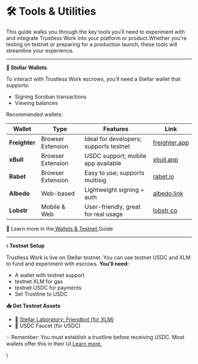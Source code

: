 # 🛠️ Tools & Utilities

This guide walks you through the key tools you’ll need to experiment with and integrate Trustless Work into your platform or product.Whether you're testing on testnet or preparing for a production launch, these tools will streamline your experience.​

***

**🔐 Stellar Wallets**

To interact with Trustless Work escrows, you’ll need a Stellar wallet that supports:

* Signing Soroban transactions
* Viewing balances

Recommended wallets:​

| Wallet        | Type              | Features                               | Link                                          |
| ------------- | ----------------- | -------------------------------------- | --------------------------------------------- |
| **Freighter** | Browser Extension | Ideal for developers; supports testnet | ​[freighter.app](https://www.freighter.app/)​ |
| **xBull**     | Browser Extension | USDC support; mobile app available     | ​[xbull.app](https://xbull.app/)​             |
| **Rabet**     | Browser Extension | Easy to use; supports multisig         | ​[rabet.io](https://rabet.io/)​               |
| **Albedo**    | Web-based         | Lightweight signing + auth             | ​[albedo.link](https://albedo.link/)​         |
| **Lobstr**    | Mobile & Web      | User-friendly, great for real usage    | ​[lobstr.co](https://lobstr.co/)​             |

🔗 Learn more in the[ Wallets & Testnet ](https://app.gitbook.com/o/Yz8cTm8PUHaF0g65hQIq/s/Dg2e2YCRmNlhCnxxmEb6/~/changes/307/developer-resources/stellar-wallets)Guide​

***

**💧 Testnet Setup**

Trustless Work is live on Stellar testnet. You can use testnet USDC and XLM to fund and experiment with escrows. **You’ll need:**

* A wallet with testnet support
* testnet XLM for gas
* testnet USDC for payments
* Set Trustline to USDC

**📥 Get Testnet Assets**

* 🔗 [Stellar Laboratory: Friendbot (for XLM)](https://laboratory.stellar.org/#account-creator?network=test)​
* 🔗 USDC Faucet (for USDC)

💡 Remember: You must establish a trustline before receiving USDC. Most wallets offer this in their UI.[Learn more.](testnet-tokens.md)​​

\
